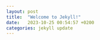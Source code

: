 ```yaml
---
layout: post
title:  "Welcome to Jekyll!"
date:   2023-10-25 00:54:57 +0200
categories: jekyll update
---
```


